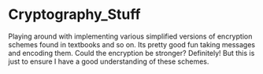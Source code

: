 # Cryptography_Stuff
Playing around with implementing various simplified versions of encryption schemes found in textbooks and so on. 
Its pretty good fun taking messages and encoding them. Could the encryption be stronger? Definitely! 
But this is just to ensure I have a good understanding of these schemes.
